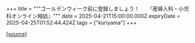 +++
title = """ゴールデンウィーク前に登録しましょう！　　『産婦人科・小児科オンライン相談』"""
date = 2025-04-21T15:00:00.000Z
expiryDate = 2025-04-25T01:52:44.424Z
tags = ["kuriyama"]
+++


[[source]](https://www.town.kuriyama.hokkaido.jp/soshiki/43/31511.html)
